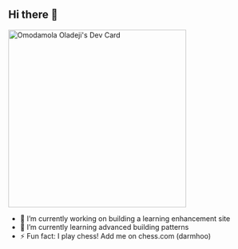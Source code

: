 ## Hi there 👋

<a href="https://app.daily.dev/darmhoo"><img src="https://api.daily.dev/devcards/v2/2TjFX0tEzERk6smSEFZ1o.png?type=default&r=oa0" width="356" alt="Omodamola Oladeji's Dev Card"/></a>

<!--
**darmhoo/darmhoo** is a ✨ _special_ ✨ repository because its `README.md` (this file) appears on your GitHub profile.

Here are some ideas to get you started:

- 🔭 I’m currently working on ...
- 🌱 I’m currently learning ...
- 👯 I’m looking to collaborate on ...
- 🤔 I’m looking for help with ...
- 💬 Ask me about ...
- 📫 How to reach me: ...
- 😄 Pronouns: ...
- ⚡ Fun fact: ...
-->
- 🔭 I’m currently working on building a learning enhancement site
- 🌱 I’m currently learning advanced building patterns
- ⚡ Fun fact: I play chess! Add me on chess.com (darmhoo)
